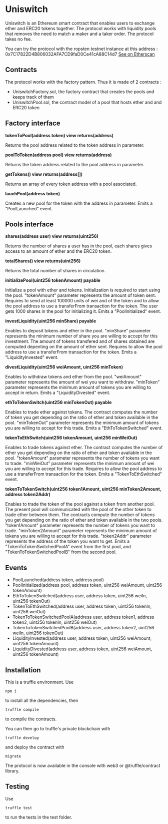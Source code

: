 # Uniswitch

Uniswitch is an Ethereum smart contract that enables users to exchange ether and ERC20 tokens together.
The protocol works with liquidity pools that removes the need to match a maker and a taker order.
The protocol takes no fee.

You can try the protocol with the ropsten testnet instance at this address : 0x7C17822D4B806032AFA7CD9faD0Ce41cA88C14d7
[See on Etherscan](https://ropsten.etherscan.io/address/0x7C17822D4B806032AFA7CD9faD0Ce41cA88C14d7#contracts)

## Contracts
The protocol works with the factory pattern. Thus it is made of 2 contracts :
* UniswitchFactory.sol, the factory contract that creates the pools and keeps track of them
* UniswitchPool.sol, the contract model of a pool that hosts ether and and ERC20 token

## Factory interface
**tokenToPool(address token) view returns(address)**

Returns the pool address related to the token address in parameter.

**poolToToken(address pool) view returns(address)**

Returns the token address related to the pool address in parameter.

**getTokens() view returns(address[])**

Returns an array of every token address with a pool associated.

**lauchPool(address token)**

Creates a new pool for the token with the address in parameter. Emits a "PoolLaunched" event.

## Pools interface
**shares(address user) view returns(uint256)**

Returns the number of shares a user has in the pool, each shares gives access to an amount of ether and the ERC20 token.

**totalShares() view returns(uint256)**

Returns the total number of shares in circulation.

**initializePool(uint256 tokenAmount) payable**

Initialize a pool with ether and tokens. Initialization is required to start using the pool.
"tokenAmount" parameter represents the amount of token sent.
Requires to send at least 100000 units of wei and of the token and to allow the pool address to use a transferFrom transaction for the token.
The user gets 1000 shares in the pool for initializing it.
Emits a "PoolInitialized" event.

**investLiquidity(uint256 minShare) payable**

Enables to deposit tokens and ether in the pool.
"minShare" parameter represents the minimum number of share you are willing to accept for this investment.
The amount of tokens transfered and of shares obtained are computed depenting on the amount of ether sent.
Requires to allow the pool address to use a transferFrom transaction for the token.
Emits a "LiquidityInvested" event.

**divestLiquidity(uint256 weiAmount, uint256 minToken)**

Enables to withdraw tokens and ether from the pool.
"weiAmount" parameter represents the amount of wei you want to withdraw.
"minToken" parameter represents the minimum amount of tokens you are willing to accept in return.
Emits a "LiquidityDivested" event.

**ethToTokenSwitch(uint256 minTokenOut) payable**

Enables to trade ether against tokens.
The contract computes the number of token you get depending on the ratio of ether and token available in the pool.
"minTokenOut" parameter represents the minimum amount of tokens you are willing to accept for this trade.
Emits a "EthToTokenSwitched" event.

**tokenToEthSwitch(uint256 tokenAmount, uint256 minWeiOut)**

Enables to trade tokens against ether.
The contract computes the number of ether you get depending on the ratio of ether and token available in the pool.
"tokenAmount" parameter represents the number of tokens you want to trade.
"minWeiOut" parameter represents the minimum amount of wei you are willing to accept for this trade.
Requires to allow the pool address to use a transferFrom transaction for the token.
Emits a "TokenToEthSwitched" event.

**tokenToTokenSwitch(uint256 token1Amount, uint256 minToken2Amount, address token2Addr)**

Enables to trade the token of the pool against a token from another pool.
The present pool will communicated with the pool of the other token to trade ether between them.
The contracts compute the number of tokens you get depending on the ratio of ether and token available in the two pools.
"token1Amount" parameter represents the number of tokens you want to trade.
"minToken2Amount" parameter represents the minimum amount of tokens you are willing to accept for this trade.
"token2Addr" parameter represents the address of the token you want to get.
Emits a "TokenToTokenSwitchedPoolA" event from the first pool, and "TokenToTokenSwitchedPoolB" from the second pool.

## Events
* PoolLaunched(address token, address pool)
* PoolInitialized(address pool, address token, uint256 weiAmount, uint256 tokenAmount)
* EthToTokenSwitched(address user, address token, uint256 weiIn, uint256 tokenOut)
* TokenToEthSwitched(address user, address token, uint256 tokenIn, uint256 weiOut)
* TokenToTokenSwitchedPoolA(address user, address token1, address token2, uint256 tokenIn, uint256 weiOut)
* TokenToTokenSwitchedPoolB(address user, address token2, uint256 weiIn, uint256 tokenOut)
* LiquidityInvested(address user, address token, uint256 weiAmount, uint256 tokenAmount)
* LiquidityDivested(address user, address token, uint256 weiAmount, uint256 tokenAmount)

## Installation
This is a truffle environment. Use

    npm i

to install all the dependencies, then

    truffle compile

to compile the contracts.

You can then go to truffle's private blockchain with

    truffle develop

and deploy the contract with

    migrate

The protocol is now available in the console with web3 or @truffle/contract library.

## Testing
Use

    truffle test

to run the tests in the test folder.
